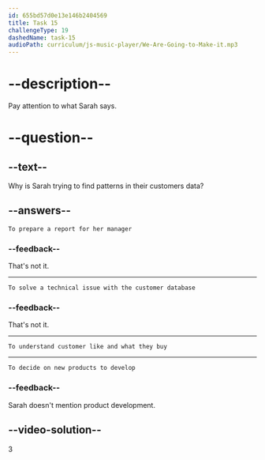 ```yaml
---
id: 655bd57d0e13e146b2404569
title: Task 15
challengeType: 19
dashedName: task-15
audioPath: curriculum/js-music-player/We-Are-Going-to-Make-it.mp3
---
```


<!--
AUDIO REFERENCE: 
Bob: Hi Sarah, what are you doing now?
Sarah: Hi Bob! I'm looking at customer data to find patterns. We're trying to understand what our customers like and what they buy.
-->

# --description--

Pay attention to what Sarah says.

# --question--

## --text--

Why is Sarah trying to find patterns in their customers data?

## --answers--

`To prepare a report for her manager`

### --feedback--

That's not it.

---

`To solve a technical issue with the customer database`

### --feedback--

That's not it.

---

`To understand customer like and what they buy`

---

`To decide on new products to develop`

### --feedback--

Sarah doesn't mention product development.

## --video-solution--

3
